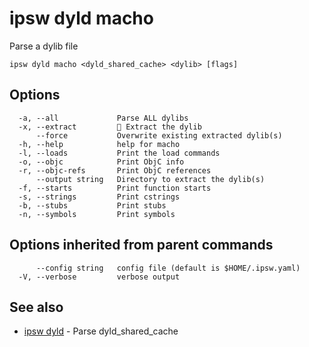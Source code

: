 # ipsw dyld macho

Parse a dylib file

```
ipsw dyld macho <dyld_shared_cache> <dylib> [flags]
```

## Options

```
  -a, --all             Parse ALL dylibs
  -x, --extract         🚧 Extract the dylib
      --force           Overwrite existing extracted dylib(s)
  -h, --help            help for macho
  -l, --loads           Print the load commands
  -o, --objc            Print ObjC info
  -r, --objc-refs       Print ObjC references
      --output string   Directory to extract the dylib(s)
  -f, --starts          Print function starts
  -s, --strings         Print cstrings
  -b, --stubs           Print stubs
  -n, --symbols         Print symbols
```

## Options inherited from parent commands

```
      --config string   config file (default is $HOME/.ipsw.yaml)
  -V, --verbose         verbose output
```

## See also

* [ipsw dyld](/cmd/ipsw_dyld/)	 - Parse dyld_shared_cache

